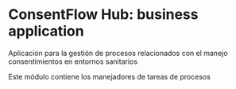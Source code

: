 ConsentFlow Hub: business application
=====================================

Aplicación para la gestión de procesos relacionados con el manejo consentimientos en entornos sanitarios

Este módulo contiene los manejadores de tareas de procesos